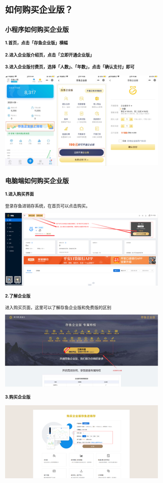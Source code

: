 # 如何购买企业版？
## 小程序如何购买企业版

#### 1.首页，点击「存鱼企业版」横幅



#### 2.进入企业版介绍页，点击「立即开通企业版」



#### 3.进入企业版付费页，选择「人数」、「年数」，点击「确认支付」即可

![PNG](image/index/小程序如何购买企业版01.jpg)


## 电脑端如何购买企业版

#### 1.进入购买界面

登录存鱼进销存系统，在首页可以点击购买。

![PNG](image/index/如何购买企业版01.jpg)



#### 2.了解企业版

进入购买页面，这里可以了解存鱼企业版和免费版的区别

![PNG](image/index/如何购买企业版02.jpg)



#### 3.购买企业版

![PNG](image/index/如何购买企业版03.jpg)



